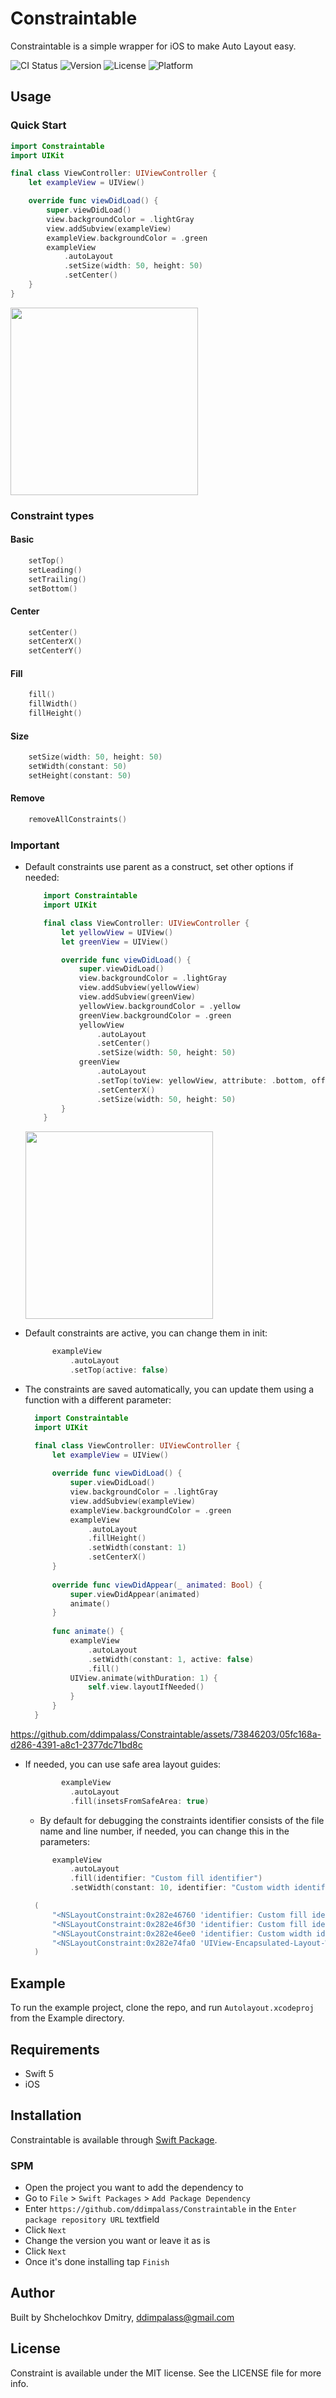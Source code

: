 # Constraintable
Constraintable is a simple wrapper for iOS to make Auto Layout easy.

![CI Status](https://img.shields.io/badge/build-available-emerald)
![Version](https://img.shields.io/badge/package-1.0.0-redbuild)
![License](https://img.shields.io/badge/license-MIT-lightgray)
![Platform](https://img.shields.io/badge/platform-iOS_-red)

## Usage
### Quick Start

```swift
import Constraintable
import UIKit

final class ViewController: UIViewController {
    let exampleView = UIView()

    override func viewDidLoad() {
        super.viewDidLoad()
        view.backgroundColor = .lightGray
        view.addSubview(exampleView)
        exampleView.backgroundColor = .green
        exampleView
            .autoLayout
            .setSize(width: 50, height: 50)
            .setCenter()
    }
}
```
<img src="https://github.com/ddimpalass/Constraintable/assets/73846203/640dd552-9fe3-4e05-adc5-210ea737e17c" width="300">

### Constraint types
#### Basic

```swift
    setTop()
    setLeading()
    setTrailing()
    setBottom()
```
#### Center

```swift
    setCenter()
    setCenterX()
    setCenterY()
```
#### Fill

```swift
    fill()
    fillWidth()
    fillHeight()
```
#### Size

```swift
    setSize(width: 50, height: 50)
    setWidth(constant: 50)
    setHeight(constant: 50)
```
#### Remove

```swift
    removeAllConstraints()
```

### Important
- Default constraints use parent as a construct, set other options if needed:
  
    ```swift
        import Constraintable
        import UIKit

        final class ViewController: UIViewController {
            let yellowView = UIView()
            let greenView = UIView()
    
            override func viewDidLoad() {
                super.viewDidLoad()
                view.backgroundColor = .lightGray
                view.addSubview(yellowView)
                view.addSubview(greenView)
                yellowView.backgroundColor = .yellow
                greenView.backgroundColor = .green
                yellowView
                    .autoLayout
                    .setCenter()
                    .setSize(width: 50, height: 50)
                greenView
                    .autoLayout
                    .setTop(toView: yellowView, attribute: .bottom, offset: 20)
                    .setCenterX()
                    .setSize(width: 50, height: 50)
            }
        }
    ```
    <img src="https://github.com/ddimpalass/Constraintable/assets/73846203/b3e33f23-9293-4f63-955a-c40da200c844" width="300">
    
- Default constraints are active, you can change them in init:
  
  ```swift
        exampleView
            .autoLayout
            .setTop(active: false)
    ```
- The constraints are saved automatically, you can update them using a function with a different parameter:
  
  ```swift
    import Constraintable
    import UIKit

    final class ViewController: UIViewController {
        let exampleView = UIView()
    
        override func viewDidLoad() {
            super.viewDidLoad()
            view.backgroundColor = .lightGray
            view.addSubview(exampleView)
            exampleView.backgroundColor = .green
            exampleView
                .autoLayout
                .fillHeight()
                .setWidth(constant: 1)
                .setCenterX()
        }
    
        override func viewDidAppear(_ animated: Bool) {
            super.viewDidAppear(animated)
            animate()
        }
    
        func animate() {
            exampleView
                .autoLayout
                .setWidth(constant: 1, active: false)
                .fill()
            UIView.animate(withDuration: 1) {
                self.view.layoutIfNeeded()
            }
        }
    }
    ```
https://github.com/ddimpalass/Constraintable/assets/73846203/05fc168a-d286-4391-a8c1-2377dc71bd8c
  
- If needed, you can use safe area layout guides:
  
  ```swift
          exampleView
            .autoLayout
            .fill(insetsFromSafeArea: true)
  ```
  - By default for debugging the constraints identifier consists of the file name and line number, if needed, you can change this in the parameters:
    
  ```swift
        exampleView
            .autoLayout
            .fill(identifier: "Custom fill identifier")
            .setWidth(constant: 10, identifier: "Custom width identifier")
  ```
  ```swift
    (
        "<NSLayoutConstraint:0x282e46760 'identifier: Custom fill identifier, line: 21, hashValue: -435902399194849290' H:|-(0)-[UIView:0x10320e960]   (active, names: '|':UIView:0x103210420 )>",
        "<NSLayoutConstraint:0x282e46f30 'identifier: Custom fill identifier, line: 42, hashValue: -3929101876278980667' UIView:0x10320e960.trailing == UIView:0x103210420.trailing   (active)>",
        "<NSLayoutConstraint:0x282e46ee0 'identifier: Custom width identifier, line: 52, hashValue: 8639153536126554782' UIView:0x10320e960.width == 10   (active)>",
        "<NSLayoutConstraint:0x282e74fa0 'UIView-Encapsulated-Layout-Width' UIView:0x103210420.width == 393   (active)>"
    )
   ```

## Example
To run the example project, clone the repo, and run `Autolayout.xcodeproj` from the Example directory.

## Requirements
* Swift 5
* iOS

## Installation
Constraintable is available through [Swift Package](https://swift.org/package-manager/).

### SPM
* Open the project you want to add the dependency to
* Go to `File` > `Swift Packages` > `Add Package Dependency`
* Enter `https://github.com/ddimpalass/Constraintable` in the `Enter package repository URL` textfield
* Click `Next`
* Change the version you want or leave it as is
* Click `Next`
* Once it's done installing tap `Finish` 

## Author
Built by Shchelochkov Dmitry, <ddimpalass@gmail.com>

## License
Constraint is available under the MIT license. See the LICENSE file for more info.
